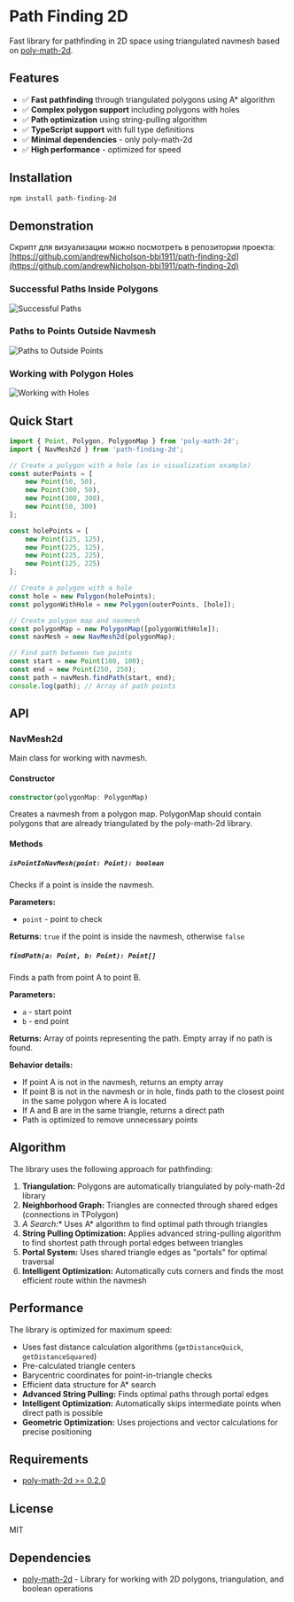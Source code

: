 # Path Finding 2D

Fast library for pathfinding in 2D space using triangulated navmesh based on [poly-math-2d](https://www.npmjs.com/package/poly-math-2d).

## Features

- ✅ **Fast pathfinding** through triangulated polygons using A* algorithm
- ✅ **Complex polygon support** including polygons with holes
- ✅ **Path optimization** using string-pulling algorithm
- ✅ **TypeScript support** with full type definitions
- ✅ **Minimal dependencies** - only poly-math-2d
- ✅ **High performance** - optimized for speed

## Installation

```bash
npm install path-finding-2d
```

## Demonstration
Скрипт для визуализации можно посмотреть в репозитории проекта: [https://github.com/andrewNicholson-bbi1911/path-finding-2d](https://github.com/andrewNicholson-bbi1911/path-finding-2d)

### Successful Paths Inside Polygons
![Successful Paths](pathfinding-successful.svg)

### Paths to Points Outside Navmesh
![Paths to Outside Points](pathfinding-to-outside.svg)

### Working with Polygon Holes
![Working with Holes](pathfinding-holes.svg)

## Quick Start

```typescript
import { Point, Polygon, PolygonMap } from 'poly-math-2d';
import { NavMesh2d } from 'path-finding-2d';

// Create a polygon with a hole (as in visualization example)
const outerPoints = [
    new Point(50, 50),
    new Point(300, 50),
    new Point(300, 300),
    new Point(50, 300)
];

const holePoints = [
    new Point(125, 125),
    new Point(225, 125),
    new Point(225, 225),
    new Point(125, 225)
];

// Create a polygon with a hole
const hole = new Polygon(holePoints);
const polygonWithHole = new Polygon(outerPoints, [hole]);

// Create polygon map and navmesh
const polygonMap = new PolygonMap([polygonWithHole]);
const navMesh = new NavMesh2d(polygonMap);

// Find path between two points
const start = new Point(100, 100);
const end = new Point(250, 250);
const path = navMesh.findPath(start, end);
console.log(path); // Array of path points
```

## API

### NavMesh2d

Main class for working with navmesh.

#### Constructor

```typescript
constructor(polygonMap: PolygonMap)
```

Creates a navmesh from a polygon map. PolygonMap should contain polygons that are already triangulated by the poly-math-2d library.

#### Methods

##### `isPointInNavMesh(point: Point): boolean`

Checks if a point is inside the navmesh.

**Parameters:**
- `point` - point to check

**Returns:** `true` if the point is inside the navmesh, otherwise `false`

##### `findPath(a: Point, b: Point): Point[]`

Finds a path from point A to point B.

**Parameters:**
- `a` - start point
- `b` - end point

**Returns:** Array of points representing the path. Empty array if no path is found.

**Behavior details:**
- If point A is not in the navmesh, returns an empty array
- If point B is not in the navmesh or in hole, finds path to the closest point in the same polygon where A is located
- If A and B are in the same triangle, returns a direct path
- Path is optimized to remove unnecessary points

## Algorithm

The library uses the following approach for pathfinding:

1. **Triangulation:** Polygons are automatically triangulated by poly-math-2d library
2. **Neighborhood Graph:** Triangles are connected through shared edges (connections in TPolygon)
3. **A* Search:** Uses A* algorithm to find optimal path through triangles
4. **String Pulling Optimization:** Applies advanced string-pulling algorithm to find shortest path through portal edges between triangles
5. **Portal System:** Uses shared triangle edges as "portals" for optimal traversal
6. **Intelligent Optimization:** Automatically cuts corners and finds the most efficient route within the navmesh

## Performance

The library is optimized for maximum speed:

- Uses fast distance calculation algorithms (`getDistanceQuick`, `getDistanceSquared`)
- Pre-calculated triangle centers
- Barycentric coordinates for point-in-triangle checks
- Efficient data structure for A* search
- **Advanced String Pulling:** Finds optimal paths through portal edges
- **Intelligent Optimization:** Automatically skips intermediate points when direct path is possible
- **Geometric Optimization:** Uses projections and vector calculations for precise positioning

## Requirements

- [poly-math-2d >= 0.2.0](https://www.npmjs.com/package/poly-math-2d)

## License

MIT

## Dependencies

- [poly-math-2d](https://www.npmjs.com/package/poly-math-2d) - Library for working with 2D polygons, triangulation, and boolean operations